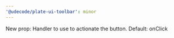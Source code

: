 ```yaml
---
'@udecode/plate-ui-toolbar': minor
---
```


New prop: Handler to use to actionate the button. Default: onClick
